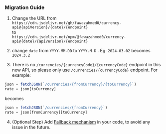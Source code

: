 ### Migration Guide
1. Change the URL from `https://cdn.jsdelivr.net/gh/fawazahmed0/currency-api@{apiVersion}/{date}/{endpoint}`<br> to<br> `https://cdn.jsdelivr.net/npm/@fawazahmed0/currency-api@{date}/{apiVersion}/{endpoint}`

2. change `date` from `YYYY-MM-DD` to `YYYY.M.D` . Eg: `2024-03-02` becomes `2024.3.2` 

3. There is no  `/currencies/{currencyCode}/{currencyCode}` endpoint in this new API, so please only use `/currencies/{currencyCode}` endpoint. For example:

```js
json = fetchJSON(`/currencies/{fromCurrency}/{toCurrency}`)
rate = json[toCurrency]
```
becomes
```js
json = fetchJSON(`/currencies/{fromCurrency}`)
rate = json[fromCurrency][toCurrency]
```

4. (Optional Step) Add [Fallback mechanism](https://github.com/fawazahmed0/exchange-api/blob/main/README.md#additional-fallback-url-on-cloudflare:~:text=Additional%20Fallback%20URL%20on%20CloudFlare%3A) in your code, to avoid any issue in the future.
